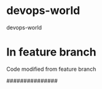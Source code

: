 # devops-world
devops-world

# In feature branch
Code modified from feature branch

 ###############

